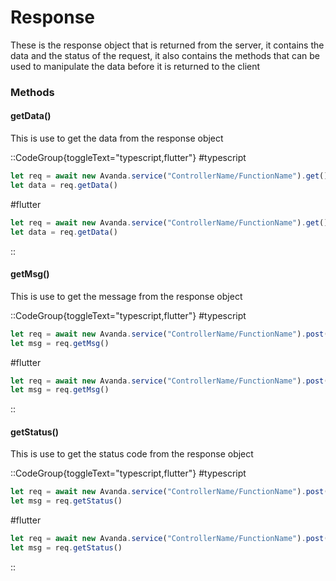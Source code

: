 # Response
 These is the response object that is returned from the server, it contains the data and the status of the request, it also contains the methods that can be used to manipulate the data before it is returned to the client


 ### Methods

#### getData()
This is use to get the data from the response object

::CodeGroup{toggleText="typescript,flutter"}
#typescript

```typescript
let req = await new Avanda.service("ControllerName/FunctionName").get();
let data = req.getData()
```
#flutter

```javascript
let req = await new Avanda.service("ControllerName/FunctionName").get();
let data = req.getData()
```
::

#### getMsg()
This is use to get the message from the response object

::CodeGroup{toggleText="typescript,flutter"}
#typescript

```typescript
let req = await new Avanda.service("ControllerName/FunctionName").post(postData);
let msg = req.getMsg()
```
#flutter

```javascript
let req = await new Avanda.service("ControllerName/FunctionName").post(postData);
let msg = req.getMsg()
```
::

#### getStatus()
This is use to get the status code from the response object

::CodeGroup{toggleText="typescript,flutter"}
#typescript

```typescript
let req = await new Avanda.service("ControllerName/FunctionName").post(postData);
let msg = req.getStatus()
```
#flutter

```javascript
let req = await new Avanda.service("ControllerName/FunctionName").post(postData);
let msg = req.getStatus()
```
::